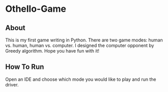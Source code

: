 # Othello-Game
## About
This is my first game writing in Python. There are two game modes: human vs. human, human vs. computer. I designed the computer opponent by Greedy algorithm. Hope you have fun with it!

## How To Run
Open an IDE and choose which mode you would like to play and run the driver.
